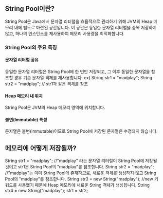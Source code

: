 ## String Pool이란?
String Pool은 Java에서 문자열 리터럴을 효율적으로 관리하기 위해 JVM의 Heap 메모리 내에 별도로 마련된 공간입니다.
이 공간은 동일한 문자열 리터럴을 중복 저장하지 않고, 하나의 인스턴스를 재사용하여 메모리 사용량을 최적화합니다.

### String Pool의 주요 특징
#### 문자열 리터럴 공유 
동일한 문자열 리터럴은 String Pool에 한 번만 저장되고, 그 이후 동일한 문자열을 참조할 경우 기존 문자열 객체를 재사용합니다.
ex)
  String str1 = "madplay";
  String str2 = "madplay"; // str1과 같은 객체를 참조

#### Heap 메모리 내 위치
String Pool은 JVM의 Heap 메모리 영역에 위치합니다.

#### 불변(Immutable) 특성
문자열은 불변(Immutable)이므로 String Pool에 저장된 문자열은 수정되지 않습니다.

## 메모리에 어떻게 저장될까?
String str1 = "madplay";  //"madplay" 라는 문자열 리터럴이 String Pool에 저장될 것이고 str1은 String Pool의 "madplay"를 참조합니다.
String str2 = "madplay";  //"madplay"는 이미 String Pool에 존재하므로, 새로운 객체를 생성하지 않고 String Pool의 "madplay"를 참조합니다.
String str3 = new String("madplay"); //new 키워드를 사용했기 때문에 Heap 메모리에 새로운 String 객체가 생성됩니다.
String str4 = new String("madplay");
str1 = str2;


